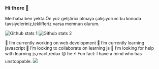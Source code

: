### Hi there 👋
Merhaba ben yekta.Ön yüz gelştirici olmaya çalışıyorum bu konuda tavsiyeleriniz,teklifleriz varsa memnun olurum.

![Github stats 1](https://github-readme-stats.vercel.app/api?username=yektaonuren&show_icons=true&theme=gradient) 
![Github stats 2](https://github-readme-stats.vercel.app/api?username=yektaonuren&show_icons=true&theme=radical)



🔭 I’m currently working on web devolopment
🌱 I’m currently learning javascript
👯 I’m looking to collaborate on learning js 
🤔 I’m looking for help with learning js,react,redux
😄 he
⚡ Fun fact: I have a mind who has unstoppable.
<img src=" https://kulturveyasam.com/wp-content/uploads/2020/10/balina-kapak-02.jpg" width="auto">
